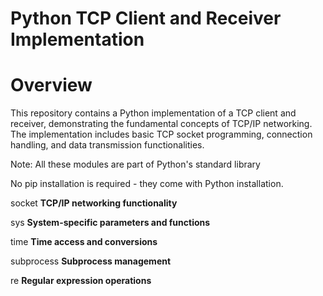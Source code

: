 # Python TCP Client and Receiver Implementation

# Overview

This repository contains a Python implementation of a TCP client and receiver, demonstrating the fundamental concepts of TCP/IP networking. The implementation includes basic TCP socket programming, connection handling, and data transmission functionalities.

Note: All these modules are part of Python's standard library

No pip installation is required - they come with Python installation.

  socket      **TCP/IP networking functionality**

  sys         **System-specific parameters and functions**

  time        **Time access and conversions**

  subprocess  **Subprocess management**

  re          **Regular expression operations**
